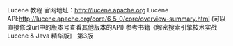 Lucene 教程
官网地址：http://lucene.apache.org
Lucene API:http://lucene.apache.org/core/6_5_0/core/overview-summary.html (可以直接修改url中的版本号查看其他版本的API)
参考书籍《解密搜索引擎技术实战 Lucene & Java 精华版》 第3版
